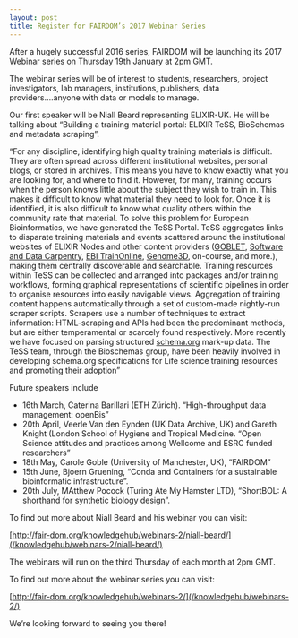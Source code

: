 ```yaml
---
layout: post
title: Register for FAIRDOM’s 2017 Webinar Series
---
```


After a hugely successful 2016 series, FAIRDOM will be launching its 2017 Webinar series on Thursday 19th January at 2pm GMT.

The webinar series will be of interest to students, researchers, project investigators, lab managers, institutions, publishers, data providers….anyone with data or models to manage.

Our first speaker will be Niall Beard representing ELIXIR-UK. 
He will be talking about “Building a training material portal: ELIXIR TeSS, BioSchemas and metadata scraping”. 

“For any discipline, identifying high quality training materials is difficult. 
They are often spread across different institutional websites, personal blogs, or stored in archives. 
This means you have to know exactly what you are looking for, and where to find it. 
However, for many, training occurs when the person knows little about the subject they wish to train in. 
This makes it difficult to know what material they need to look for. 
Once it is identified, it is also difficult to know what quality others within the community rate that material. 
To solve this problem for European Bioinformatics, we have generated the TeSS Portal. 
TeSS aggregates links to disparate training materials and events scattered around the institutional websites of ELIXIR Nodes and other content providers 
([GOBLET](http://mygoblet.org/training-portal), 
[Software and Data Carpentry](http://www.elixir-uk.org/elixir-uk-training-sectors/sectors/software-and-data-carpentry), 
[EBI TrainOnline](http://www.ebi.ac.uk/training/online/), 
[Genome3D](https://www.ncbi.nlm.nih.gov/pubmed/23203986), on-course, and more.), making them centrally discoverable and searchable. 
Training resources within TeSS can be collected and arranged into packages and/or training workflows, 
forming graphical representations of scientific pipelines in order to organise resources into easily navigable views. 
Aggregation of training content happens automatically through a set of custom-made nightly-run scraper scripts. 
Scrapers use a number of techniques to extract information: HTML-scraping and APIs had been the predominant methods, 
but are either temperamental or scarcely found respectively. More recently we have focused on parsing structured [schema.org](http://schema.org/) mark-up data. 
The TeSS team, through the Bioschemas group, have been heavily involved in developing schema.org specifications for Life science training resources and promoting their adoption”

Future speakers include

* 16th March, Caterina Barillari (ETH Zürich). “High-throughput data management: openBis”
* 20th April, Veerle Van den Eynden (UK Data Archive, UK) and Gareth Knight (London School of Hygiene and Tropical Medicine. “Open Science attitudes and practices among Wellcome and ESRC funded researchers”
* 18th May, Carole Goble (University of Manchester, UK), “FAIRDOM”
* 15th June, Bjoern Gruening, “Conda and Containers for a sustainable bioinformatic infrastructure”.
* 20th July, MAtthew Pocock (Turing Ate My Hamster LTD), “ShortBOL: A shorthand for synthetic biology design”.



To find out more about Niall Beard and his webinar you can visit:

[http://fair-dom.org/knowledgehub/webinars-2/niall-beard/](/knowledgehub/webinars-2/niall-beard/)

The webinars will run on the third Thursday of each month at 2pm GMT. 

To find out more about the webinar series you can visit:

[http://fair-dom.org/knowledgehub/webinars-2/](/knowledgehub/webinars-2/)

We’re looking forward to seeing you there!